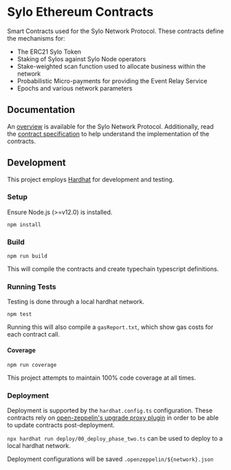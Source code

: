 # Sylo Ethereum Contracts

Smart Contracts used for the Sylo Network Protocol. These contracts
define the mechanisms for:
  - The ERC21 Sylo Token
  - Staking of Sylos against Sylo Node operators
  - Stake-weighted scan function used to allocate business
  within the network
  - Probabilistic Micro-payments for providing the Event Relay
  Service
  - Epochs and various network parameters

## Documentation

An [overview](docs/overview.md) is available for the Sylo Network Protocol.
Additionally, read the [contract specification](docs/spec.md) to
help understand the implementation of the contracts.

## Development

This project employs [Hardhat](https://hardhat.org/getting-started/) for development and testing.

### Setup

Ensure Node.js (>=v12.0) is installed.

`npm install`

### Build

`npm run build`

This will compile the contracts and create typechain typescript definitions.

### Running Tests

Testing is done through a local hardhat network.

`npm test`

Running this will also compile a `gasReport.txt`, which show gas costs
for each contract call.

#### Coverage

`npm run coverage`

This project attempts to maintain 100% code coverage at all times.

### Deployment

Deployment is supported by the `hardhat.config.ts` configuration. These
contracts rely on [open-zeppelin's upgrade proxy plugin](https://docs.openzeppelin.com/upgrades-plugins/1.x/) in order to be able to update
contracts post-deployment.

`npx hardhat run deploy/00_deploy_phase_two.ts` can be used to deploy
to a local hardhat network.

Deployment configurations will be saved `.openzeppelin/${network}.json`
